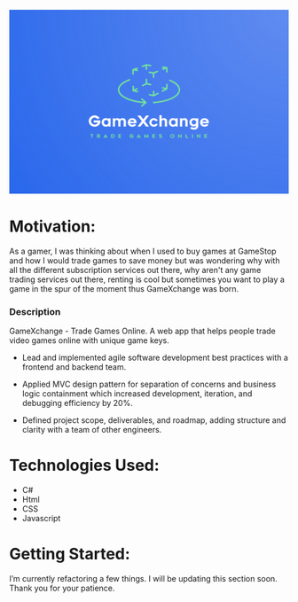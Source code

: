 ![Alt text](GameXchange/game-xchange.png?raw=true "Systemm Design View")


# Motivation:
As a gamer, I was thinking about when I used to buy games at GameStop and how I would trade games to save money but was wondering why with all the different subscription services out there, why aren't any game trading services out there, renting is cool but sometimes you want to play a game in the spur of the moment thus GameXchange was born.  

                                  
### Description

GameXchange - Trade Games Online. 
A web app that helps people trade video games online with unique game keys.

- Lead and implemented agile software development best practices with a frontend and backend team.

- Applied MVC design pattern for separation of concerns and business logic containment which increased development, iteration, and debugging efficiency by 20%. 

- Defined project scope, deliverables, and roadmap, adding structure and clarity with a team of other engineers.






# Technologies Used:
- C#
- Html
- CSS
- Javascript

# Getting Started:
I’m currently refactoring a few things. I will be updating this section soon. Thank you for your patience.


